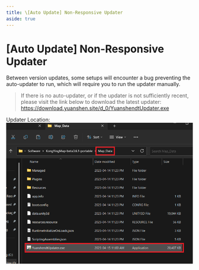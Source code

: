 ```yaml
---
title: \[Auto Update] Non-Responsive Updater
aside: true
---
```


# [Auto Update] Non-Responsive Updater

Between version updates, some setups will encounter a bug preventing the auto-updater to run, which will require you to run the updater manually.

> If there is no auto-updater, or if the updater is not sufficiently recent, please visit the link below to download the latest updater:
> https://download.yuanshen.site/d_0/YuanshendtUpdater.exe

Updater Location:
![](./../../../../public/imgs/en/manual/autoupdate/updaterlocation.png)
